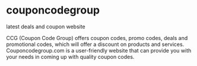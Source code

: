 # couponcodegroup
latest deals and coupon website

CCG (Coupon Code Group) offers coupon codes, promo codes, deals and promotional codes, which will offer a discount on products and services. Couponcodegroup.com is a user-friendly website that can provide you with your needs in coming up with quality coupon codes.
